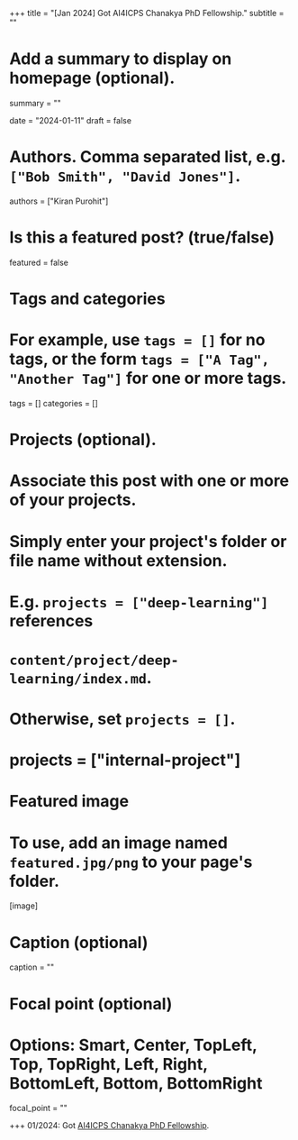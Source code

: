 +++
title = "[Jan 2024] Got AI4ICPS Chanakya PhD Fellowship."
subtitle = ""

# Add a summary to display on homepage (optional).
summary = ""

date = "2024-01-11"
draft = false

# Authors. Comma separated list, e.g. `["Bob Smith", "David Jones"]`.
authors = ["Kiran Purohit"]

# Is this a featured post? (true/false)
featured = false

# Tags and categories
# For example, use `tags = []` for no tags, or the form `tags = ["A Tag", "Another Tag"]` for one or more tags.
tags = []
categories = []

# Projects (optional).
#   Associate this post with one or more of your projects.
#   Simply enter your project's folder or file name without extension.
#   E.g. `projects = ["deep-learning"]` references 
#   `content/project/deep-learning/index.md`.
#   Otherwise, set `projects = []`.
# projects = ["internal-project"]

# Featured image
# To use, add an image named `featured.jpg/png` to your page's folder. 
[image]
  # Caption (optional)
  caption = ""

  # Focal point (optional)
  # Options: Smart, Center, TopLeft, Top, TopRight, Left, Right, BottomLeft, Bottom, BottomRight
  focal_point = ""


+++
01/2024: Got [AI4ICPS Chanakya PhD Fellowship](https://ai4icps.in/).